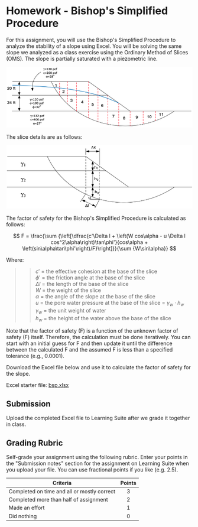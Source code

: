 # Homework - Bishop's Simplified Procedure

For this assignment, you will use the Bishop's Simplified Procedure to analyze the stability of a slope using Excel. You will be solving the same slope we analyzed as a class exercise using the Ordinary Method of Slices (OMS). The slope is partially saturated with a piezometric line.

![oms1.png](oms1.png)

The slice details are as follows:

![oms2.png](oms2.png)

The factor of safety for the Bishop's Simplified Procedure is calculated as follows:

$$
F = \frac{\sum {\left[\dfrac{c'\Delta l + \left(W cos\alpha - u \Delta l cos^2\alpha\right)\tan\phi'}{cos\alpha + \left(sin\alpha\tan\phi'\right)/F}\right]}}{\sum {W\sin\alpha}}
$$

Where:

>>$c'$ = the effective cohesion at the base of the slice<br>
$\phi'$ = the friction angle at the base of the slice<br>
$\Delta l$ = the length of the base of the slice<br>
$W$ = the weight of the slice<br>
$\alpha$ = the angle of the slope at the base of the slice<br>
$u$ = the pore water pressure at the base of the slice = $\gamma_w \cdot h_w$<br>
$\gamma_w$ = the unit weight of water<br>
$h_w$ = the height of the water above the base of the slice

Note that the factor of safety (F) is a function of the unknown factor of safety (F) itself. Therefore, the calculation must be done iteratively. You can start with an initial guess for F and then update it until the difference between the calculated F and the assumed F is less than a specified tolerance (e.g., 0.0001).

Download the Excel file below and use it to calculate the factor of safety for the slope.

Excel starter file: [bsp.xlsx](bsp.xlsx)

## Submission

Upload the completed Excel file to Learning Suite after we grade it together in class.

## Grading Rubric

Self-grade your assignment using the following rubric. Enter your points in the "Submission notes" section for the assignment on Learning Suite when you upload your file. You can use fractional points if you like (e.g. 2.5).

| Criteria                                    | Points |
|---------------------------------------------|:------:|
| Completed on time and all or mostly correct |   3    |
| Completed more than half of assignment      |   2    |
| Made an effort                              |   1    |
| Did nothing                                 |   0    |